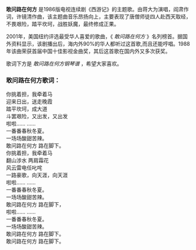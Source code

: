 

**敢问路在何方**
是1986版电视连续剧《西游记》的主题歌。由蒋大为演唱，阎肃作词，许镜清作曲，该主题曲音乐昂扬向上，主要表现了唐僧师徒四人赴西天取经，不畏艰险，踏平坎坷，战胜妖魔，最终修成正果。

  
2001年，美国纽约评选最受华人喜爱的歌曲，《 _敢问路在何方_
》名列榜首。据国外资料显示，该剧播出后，海内外90%的华人都听过这首歌,而且还能哼唱。1988年该曲荣获首届中国十佳影视金曲奖，其后这首歌在国内外又多次获奖。

  
歌词下方是 _敢问路在何方钢琴谱_ ，希望大家喜欢。

### 敢问路在何方歌词：

你挑着担，我牵着马  
迎来日出，送走晚霞  
踏平坎坷，成大道  
斗罢艰险，又出发，又出发  
啦啦…… ……  
一番番春秋冬夏。  
一场场酸甜苦辣。  
敢问路在何方 路在脚下。  
你挑着担，我牵着马  
翻山涉水 两肩霜花  
风云雷电任叱咤  
一路豪歌，向天涯，向天涯  
啦啦…… ……  
一番番春秋冬夏。  
一场场酸甜苦辣。  
敢问路在何方 路在脚下，  
啦啦…… ……  
一番番春秋冬夏。  
一场场酸甜苦辣。  
敢问路在何方 路在脚下。  
敢问路在何方 路在脚下。

